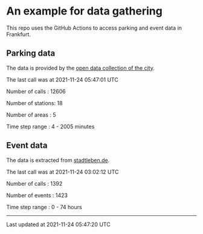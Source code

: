 # An example for data gathering

This repo uses the GitHub Actions to access parking and event data in Frankfurt.

## Parking data
The data is provided by the [open data collection of the city](https://www.offenedaten.frankfurt.de/).

The last call was at 2021-11-24 05:47:01 UTC

Number of calls   : 12606

Number of stations:    18

Number of areas   :     5

Time step range   :     4 -  2005 minutes


## Event data
The data is extracted from [stadtleben.de](https://stadtleben.de/frankfurt/).

The last call was at 2021-11-24 03:02:12 UTC

Number of calls   : 1392

Number of events  : 1423

Time step range   :    0 -   74 hours


----

Last updated at 2021-11-24 05:47:20 UTC
